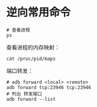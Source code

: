 # 逆向常用命令





```shell
# 查看进程
ps

```





查看进程的内存映射：

```shell
cat /proc/pid/maps
```



端口转发：

```shell
# adb forward <local> <remote>
adb forward tcp:23946 tcp:23946
# 列出 转发端口
adb forward --list
```


